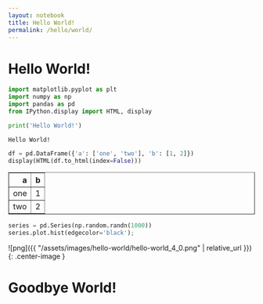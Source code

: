 ```yaml
---
layout: notebook
title: Hello World!
permalink: /hello/world/
---
```


# Hello World!

```python
import matplotlib.pyplot as plt
import numpy as np
import pandas as pd
from IPython.display import HTML, display
```

```python
print('Hello World!')
```

    Hello World!

```python
df = pd.DataFrame({'a': ['one', 'two'], 'b': [1, 2]})
display(HTML(df.to_html(index=False)))
```

<table border="1" class="dataframe">
  <thead>
    <tr style="text-align: right;">
      <th>a</th>
      <th>b</th>
    </tr>
  </thead>
  <tbody>
    <tr>
      <td>one</td>
      <td>1</td>
    </tr>
    <tr>
      <td>two</td>
      <td>2</td>
    </tr>
  </tbody>
</table>

```python
series = pd.Series(np.random.randn(1000))
series.plot.hist(edgecolor='black');
```

![png]({{ "/assets/images/hello-world/hello-world_4_0.png" | relative_url }}){: .center-image }

# Goodbye World!
